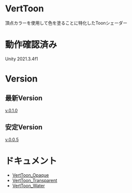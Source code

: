 # VertToon

頂点カラーを使用して色を塗ることに特化したToonシェーダー

# 動作確認済み
Unity 2021.3.4f1

# Version
## 最新Version
[v.0.1.0](https://github.com/ayaha401/VertToonShader/releases/tag/v.0.1.0)
## 安定Version
[v.0.0.5](https://github.com/ayaha401/VertToonShader/releases/tag/v.0.0.5)

# ドキュメント
* [VertToon_Opaque](https://github.com/ayaha401/VertToonShader/blob/main/MD/VertToon_Opaque.md)
* [VertToon_Transparent](https://github.com/ayaha401/VertToonShader/blob/main/MD/VertToon_Transparent.md)
* [VertToon_Water](https://github.com/ayaha401/VertToonShader/blob/main/MD/VertToon_Water.md)
